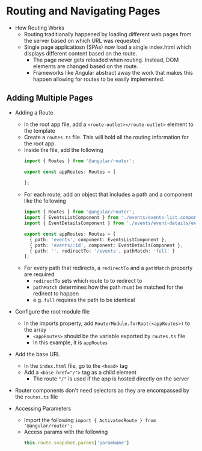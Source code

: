 # Routing and Navigating Pages

- How Routing Works
  - Routing traditionally happened by loading different web pages from the server based on which URL was requested
  - Single page applicatiosn (SPAs) now load a single index.html which displays different content based on the route.
    - The page never gets reloaded when routing.  Instead, DOM elements are changed based on the route.
    - Frameworks like Angular abstract away the work that makes this happen allowing for routes to be easily implemented.

## Adding Multiple Pages

- Adding a Route
  - In the root app file, add a ```<route-outlet></route-outlet>``` element to the template
  - Create a ```routes.ts``` file.  This will hold all the routing information for the root app.
  - Inside the file, add the following
    ```ts
    import { Routes } from '@angular/router';
    
    export const appRoutes: Routes = [
      
    ];
    ```
  - For each route, add an object that includes a path and a component like the following
    ```ts
    import { Routes } from '@angular/router';
    import { EventsListComponent } from './events/events-list.component';
    import { EventDetailsComponent } from './events/event-details/event-details.component';

    export const appRoutes: Routes = [
      { path: 'events', component: EventsListComponent },
      { path: 'events/:id', component: EventDetailsComponent },
      { path: '', redirectTo: '/events', pathMatch: 'full' }
    ];
    ```
  - For every path that redirects, a ```redirectTo``` and a ```pathMatch``` property are required
    - ```redirectTo``` sets which route to to redirect to
    - ```pathMatch``` determines how the path must be matched for the redirect to happen
    - e.g. ```full``` requires the path to be identical

- Configure the root module file
  - In the imports property, add ```RouterModule.forRoot(<appRoutes>)``` to the array
    - ```<appRoutes>``` should be the variable exported by ```routes.ts``` file
    - In this example, it is ```appRoutes```

- Add the base URL
  - In the ```index.html``` file, go to the ```<head>``` tag
  - Add a ```<base href="/">``` tag as a child element
    - The route ```"/"``` is used if the app is hosted directly on the server

- Router components don't need selectors as they are encompassed by the ```routes.ts``` file

- Accessing Parameters
  - Import the following
    ```import { ActivatedRoute } from '@angular/router';```
  - Access params with the following
    ```ts
    this.route.snapshot.params['paramName']
    ```

